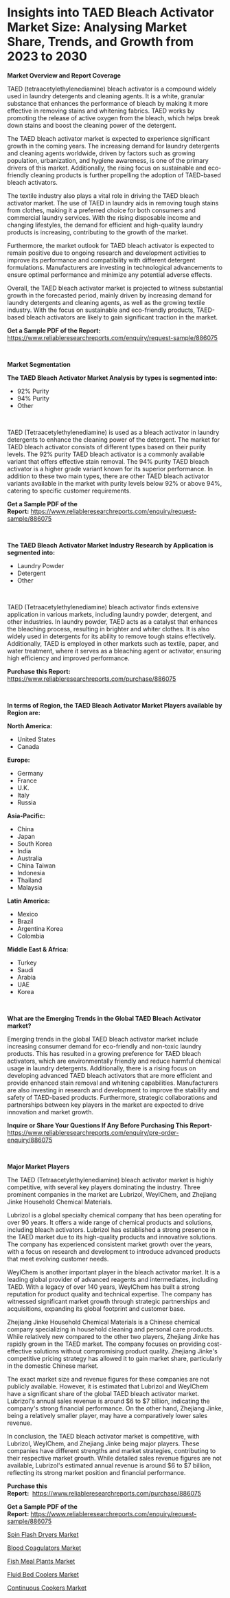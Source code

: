 <p><h1>Insights into TAED Bleach Activator Market Size: Analysing Market Share, Trends, and Growth from 2023 to 2030</h1></p><p><strong>Market Overview and Report Coverage</strong></p>
<p><p>TAED (tetraacetylethylenediamine) bleach activator is a compound widely used in laundry detergents and cleaning agents. It is a white, granular substance that enhances the performance of bleach by making it more effective in removing stains and whitening fabrics. TAED works by promoting the release of active oxygen from the bleach, which helps break down stains and boost the cleaning power of the detergent.</p><p>The TAED bleach activator market is expected to experience significant growth in the coming years. The increasing demand for laundry detergents and cleaning agents worldwide, driven by factors such as growing population, urbanization, and hygiene awareness, is one of the primary drivers of this market. Additionally, the rising focus on sustainable and eco-friendly cleaning products is further propelling the adoption of TAED-based bleach activators.</p><p>The textile industry also plays a vital role in driving the TAED bleach activator market. The use of TAED in laundry aids in removing tough stains from clothes, making it a preferred choice for both consumers and commercial laundry services. With the rising disposable income and changing lifestyles, the demand for efficient and high-quality laundry products is increasing, contributing to the growth of the market.</p><p>Furthermore, the market outlook for TAED bleach activator is expected to remain positive due to ongoing research and development activities to improve its performance and compatibility with different detergent formulations. Manufacturers are investing in technological advancements to ensure optimal performance and minimize any potential adverse effects.</p><p>Overall, the TAED bleach activator market is projected to witness substantial growth in the forecasted period, mainly driven by increasing demand for laundry detergents and cleaning agents, as well as the growing textile industry. With the focus on sustainable and eco-friendly products, TAED-based bleach activators are likely to gain significant traction in the market.</p></p>
<p><strong>Get a Sample PDF of the Report:</strong> <a href="https://www.reliableresearchreports.com/enquiry/request-sample/886075">https://www.reliableresearchreports.com/enquiry/request-sample/886075</a></p>
<p>&nbsp;</p>
<p><strong>Market Segmentation</strong></p>
<p><strong>The TAED Bleach Activator Market Analysis by types is segmented into:</strong></p>
<p><ul><li>92% Purity</li><li>94% Purity</li><li>Other</li></ul></p>
<p>&nbsp;</p>
<p><p>TAED (Tetraacetylethylenediamine) is used as a bleach activator in laundry detergents to enhance the cleaning power of the detergent. The market for TAED bleach activator consists of different types based on their purity levels. The 92% purity TAED bleach activator is a commonly available variant that offers effective stain removal. The 94% purity TAED bleach activator is a higher grade variant known for its superior performance. In addition to these two main types, there are other TAED bleach activator variants available in the market with purity levels below 92% or above 94%, catering to specific customer requirements.</p></p>
<p><strong>Get a Sample PDF of the Report:</strong>&nbsp;<a href="https://www.reliableresearchreports.com/enquiry/request-sample/886075">https://www.reliableresearchreports.com/enquiry/request-sample/886075</a></p>
<p>&nbsp;</p>
<p><strong>The TAED Bleach Activator Market Industry Research by Application is segmented into:</strong></p>
<p><ul><li>Laundry Powder</li><li>Detergent</li><li>Other</li></ul></p>
<p>&nbsp;</p>
<p><p>TAED (Tetraacetylethylenediamine) bleach activator finds extensive application in various markets, including laundry powder, detergent, and other industries. In laundry powder, TAED acts as a catalyst that enhances the bleaching process, resulting in brighter and whiter clothes. It is also widely used in detergents for its ability to remove tough stains effectively. Additionally, TAED is employed in other markets such as textile, paper, and water treatment, where it serves as a bleaching agent or activator, ensuring high efficiency and improved performance.</p></p>
<p><strong>Purchase this Report:</strong>&nbsp; <a href="https://www.reliableresearchreports.com/purchase/886075">https://www.reliableresearchreports.com/purchase/886075</a></p>
<p>&nbsp;</p>
<p><strong>In terms of Region, the TAED Bleach Activator Market Players available by Region are:</strong></p>
<p>
    <p> <strong> North America: </strong>
        <ul>
            <li>United States</li>
            <li>Canada</li>
        </ul>
        </p> 
    <p> <strong> Europe: </strong>
        <ul>
            <li>Germany</li>
            <li>France</li>
            <li>U.K.</li>
            <li>Italy</li>
            <li>Russia</li>
        </ul>
        </p> 
    <p> <strong> Asia-Pacific: </strong>
        <ul>
            <li>China</li>
            <li>Japan</li>
            <li>South Korea</li>
            <li>India</li>
            <li>Australia</li>
            <li>China Taiwan</li>
            <li>Indonesia</li>
            <li>Thailand</li>
            <li>Malaysia</li>
        </ul>
        </p> 
    <p> <strong> Latin America: </strong>
        <ul>
            <li>Mexico</li>
            <li>Brazil</li>
            <li>Argentina Korea</li>
            <li>Colombia</li>
        </ul>
        </p> 
    <p> <strong> Middle East & Africa: </strong>
        <ul>
            <li>Turkey</li>
            <li>Saudi</li>
            <li>Arabia</li>
            <li>UAE</li>
            <li>Korea</li>
        </ul>
    </p>
    </p>
<p>&nbsp;</p>
<p><strong>What are the Emerging Trends in the Global TAED Bleach Activator market?</strong></p>
<p><p>Emerging trends in the global TAED bleach activator market include increasing consumer demand for eco-friendly and non-toxic laundry products. This has resulted in a growing preference for TAED bleach activators, which are environmentally friendly and reduce harmful chemical usage in laundry detergents. Additionally, there is a rising focus on developing advanced TAED bleach activators that are more efficient and provide enhanced stain removal and whitening capabilities. Manufacturers are also investing in research and development to improve the stability and safety of TAED-based products. Furthermore, strategic collaborations and partnerships between key players in the market are expected to drive innovation and market growth.</p></p>
<p><strong>Inquire or Share Your Questions If Any Before Purchasing This Report</strong>- <a href="https://www.reliableresearchreports.com/enquiry/pre-order-enquiry/886075">https://www.reliableresearchreports.com/enquiry/pre-order-enquiry/886075</a></p>
<p>&nbsp;</p>
<p><strong>Major Market Players</strong></p>
<p><p>The TAED (Tetraacetylethylenediamine) bleach activator market is highly competitive, with several key players dominating the industry. Three prominent companies in the market are Lubrizol, WeylChem, and Zhejiang Jinke Household Chemical Materials.</p><p>Lubrizol is a global specialty chemical company that has been operating for over 90 years. It offers a wide range of chemical products and solutions, including bleach activators. Lubrizol has established a strong presence in the TAED market due to its high-quality products and innovative solutions. The company has experienced consistent market growth over the years, with a focus on research and development to introduce advanced products that meet evolving customer needs.</p><p>WeylChem is another important player in the bleach activator market. It is a leading global provider of advanced reagents and intermediates, including TAED. With a legacy of over 140 years, WeylChem has built a strong reputation for product quality and technical expertise. The company has witnessed significant market growth through strategic partnerships and acquisitions, expanding its global footprint and customer base.</p><p>Zhejiang Jinke Household Chemical Materials is a Chinese chemical company specializing in household cleaning and personal care products. While relatively new compared to the other two players, Zhejiang Jinke has rapidly grown in the TAED market. The company focuses on providing cost-effective solutions without compromising product quality. Zhejiang Jinke's competitive pricing strategy has allowed it to gain market share, particularly in the domestic Chinese market.</p><p>The exact market size and revenue figures for these companies are not publicly available. However, it is estimated that Lubrizol and WeylChem have a significant share of the global TAED bleach activator market. Lubrizol's annual sales revenue is around $6 to $7 billion, indicating the company's strong financial performance. On the other hand, Zhejiang Jinke, being a relatively smaller player, may have a comparatively lower sales revenue.</p><p>In conclusion, the TAED bleach activator market is competitive, with Lubrizol, WeylChem, and Zhejiang Jinke being major players. These companies have different strengths and market strategies, contributing to their respective market growth. While detailed sales revenue figures are not available, Lubrizol's estimated annual revenue is around $6 to $7 billion, reflecting its strong market position and financial performance.</p></p>
<p><strong>Purchase this Report:</strong>&nbsp;&nbsp;<a href="https://www.reliableresearchreports.com/purchase/886075">https://www.reliableresearchreports.com/purchase/886075</a></p>
<p></p>
<p><strong>Get a Sample PDF of the Report:</strong>&nbsp;<a href="https://www.reliableresearchreports.com/enquiry/request-sample/886075">https://www.reliableresearchreports.com/enquiry/request-sample/886075</a></p>
<p><p><a href="https://medium.com/@adiroy75486/spin-flash-dryers-market-size-market-outlook-and-market-forecast-2023-to-2030-6c20109ad233">Spin Flash Dryers Market</a></p><p><a href="https://medium.com/@jinkhatum1452/blood-coagulators-market-report-reveals-the-latest-trends-and-growth-opportunities-of-this-market-4c7c96e89b53">Blood Coagulators Market</a></p><p><a href="https://medium.com/@ryansai15420/fish-meal-plants-market-trends-and-market-analysis-forecasted-for-period-2023-2030-e89219aeb10b">Fish Meal Plants Market</a></p><p><a href="https://medium.com/@abdulkazi7580/fluid-bed-coolers-market-competitive-analysis-market-trends-and-forecast-to-2030-6ad51307f6c0">Fluid Bed Coolers Market</a></p><p><a href="https://medium.com/@taraktanay7654/continuous-cookers-market-report-reveals-the-latest-trends-and-growth-opportunities-of-this-market-b60f7fcd3944">Continuous Cookers Market</a></p></p>